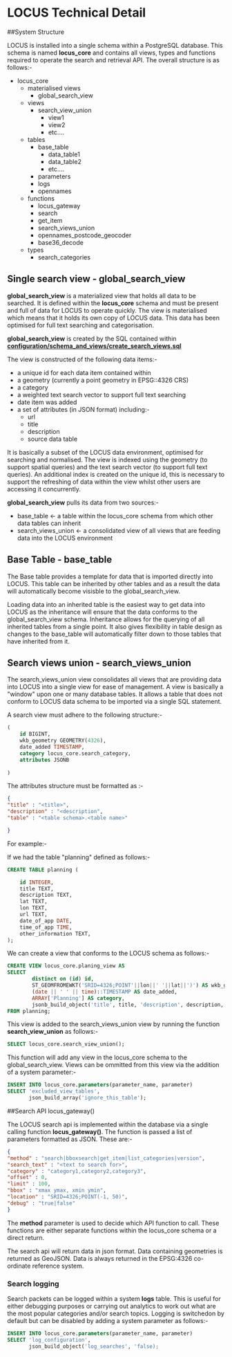 # LOCUS Technical Detail

##System Structure

LOCUS is installed into a single schema within a PostgreSQL database. This schema is named **locus_core** and contains all views, types and functions required to operate the search and retrieval API. The overall structure is as follows:-


- locus_core
    - materialised views
        - global_search_view 
    - views
        - search_view_union
            - view1
            - view2
            - etc....
    - tables
        - base_table
            - data_table1 
            - data_table2
            - etc....
        - parameters
        - logs
        - opennames       
    - functions
        - locus_gateway 
        - search
        - get_item
        - search_views_union
        - opennames_postcode_geocoder
        - base36_decode
    - types
        - search_categories  
        

## Single search view -  **global_search_view**

**global_search_view** is a materialized view that holds all data to be searched. It is defined within the **locus_core** schema and must be present and full of data for LOCUS to operate quickly. The view is materialised which means that it holds its own copy of LOCUS data. This data has been optimised for full text searching and categorisation. 

**global_search_view** is created by the SQL contained within **[configuration/schema_and_views/create_search_views.sql](../database/functions/create_search_views.sql)**   

The view is constructed of the following data items:-

- a unique id for each data item contained within
- a geometry (currently a point geometry in EPSG::4326 CRS)
- a category
- a weighted text search vector to support full text searching
- date item was added
- a set of attributes (in JSON format) including:-
    - url
    - title
    - description
    - source data table
    
It is basically a subset of the LOCUS data environment, optimised for searching and normalised. The view is indexed using the geometry (to support spatial queries) and the text search vector (to support full text queries). An additional index is created on the unique id, this is necessary to support the refreshing of data within the view whilst other users are accessing it concurrently.

**global_search_view** pulls its data from two sources:-

- base_table <- a table within the locus_core schema from which other data tables can inherit
- search_views_union <- a consolidated view of all views that are feeding data into the LOCUS environment

 ## Base Table - base_table
 
 The Base table provides a template for data that is imported directly into LOCUS. This table can be inherited by other tables and as a result the data will automatically become visisble to the global_search_view.
 
 Loading data into an inherited table is the easiest way to get data into LOCUS as the inheritance will ensure that the data conforms to the global_search_view schema. Inheritance allows for the querying of all inherited tables from a single point. It also gives flexibility in table design as changes to the base_table will automatically filter down to those tables that have inherited from it.
 
## Search views union - search_views_union

The search_views_union view consolidates all views that are providing data into LOCUS into a single view for ease of management. A view is basically a "window" upon one or many database tables. It allows a table that does not conform to LOCUS data schema to be imported via a single SQL statement.

A search view must adhere to the following structure:-

```SQL
(
    id BIGINT,
    wkb_geometry GEOMETRY(4326),
    date_added TIMESTAMP,
    category locus_core.search_category,
    attributes JSONB
    
)
```

The attributes structure must be formatted as :-

```json
{
"title" : "<title>",
"description" : "<description",
"table" : "<table schema>.<table name>"

}
```
For example:-

If we had the table "planning" defined as follows:-  

```SQL
CREATE TABLE planning (

    id INTEGER,
    title TEXT,
    description TEXT,
    lat TEXT,
    lon TEXT,
    url TEXT,
    date_of_app DATE,
    time_of_app TIME,
    other_information TEXT,
);    
```

We can create a view that conforms to the LOCUS schema as follows:-

```SQL
CREATE VIEW locus_core.planing_view AS
SELECT
        distinct on (id) id,
        ST_GEOMFROMEWKT('SRID=4326;POINT'||lon||' '||lat||')') AS wkb_geometry,
        (date || ' ' || time)::TIMESTAMP AS date_added,
        ARRAY['Planning'] AS category,
        jsonb_build_object('title', title, 'description', description, 'table', tableoid::regclass::text) AS attributes
FROM planning;
``` 

This view is added to the search_views_union view by running the function  **search_view_union** as follows:-

```SQL
SELECT locus_core.search_view_union();
```  

This function will add any view in the locus_core schema to the global_search_view. Views can be ommitted from this view via the addition of a system parameter:-

```sql
INSERT INTO locus_core.parameters(parameter_name, parameter)
SELECT 'excluded_view_tables',
	   json_build_array('ignore_this_table');
```

##Search API locus_gateway()

The LOCUS search api is implemented within the database via a single calling function **locus_gateway()**. The function is passed a list of parameters formatted as JSON. These are:-

```json
{
"method" : "search|bboxsearch|get_item|list_categories|version",
"search_text" : "<text to search for>",
"category" : "category1,category2,category3",
"offset" : 0,
"limit" : 100,
"bbox" : "xmax ymax, xmin ymin",
"location" : "SRID=4326;POINT(-1, 50)",
"debug" : "true|false"
}
```

The **method** parameter is used to decide which API function to call. These functions are either separate functions within the locus_core schema or a direct return.

The search api will return data in json format. Data containing geometries is returned as GeoJSON. Data is always returned in the EPSG:4326 co-ordinate reference system.

### Search logging

Search packets can be logged within a system **logs** table. This is useful for either debugging purposes or carrying out analytics to work out what are the most popular categories and/or search topics. Logging is switchedon by default but can be disabled by adding a system parameter as follows:-

```sql
INSERT INTO locus_core.parameters(parameter_name, parameter)
SELECT 'log_configuration',
	   json_build_object('log_searches', 'false);

```


                